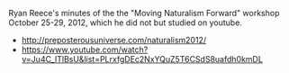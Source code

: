 Ryan Reece's minutes of the the "Moving Naturalism Forward" workshop October 25-29, 2012,
which he did not but studied on youtube.

-   <http://preposterousuniverse.com/naturalism2012/>
-   <https://www.youtube.com/watch?v=Ju4C_ITlBsU&list=PLrxfgDEc2NxYQuZ5T6CSdS8uafdh0kmDL>


